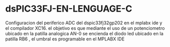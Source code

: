 # dsPIC33FJ-EN-LENGUAGE-C
Configuracion del periferico ADC del dspic33fj32gp202 en el mplabx ide y el compilador XC16.
el objetivo es que mediante el uso de un potenciometro ubicado en la patilla analogica AN-0
se encienda el diodo led ubicado en la patilla RB6 , el umbral es programable en el MPLABX IDE
